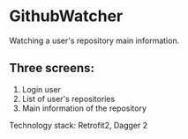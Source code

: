 # GithubWatcher
Watching a user's repository main information.
<h2>Three screens:</h2>
<ol>
<li>Login user</li>
<li>List of user's repositories</li>
<li>Main information of the repository</li>
</ol>
<p>
<p>Technology stack: Retrofit2, Dagger 2

